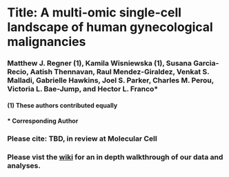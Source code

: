 # Title: A multi-omic single-cell landscape of human gynecological malignancies 
### Matthew J. Regner (1), Kamila Wisniewska (1), Susana Garcia-Recio, Aatish Thennavan, Raul Mendez-Giraldez, Venkat S. Malladi, Gabrielle Hawkins, Joel S. Parker, Charles M. Perou, Victoria L. Bae-Jump, and Hector L. Franco*

####      (1) These authors contributed equally
####      * Corresponding Author 


### Please cite: TBD, in review at Molecular Cell


### Please vist the [wiki](https://github.com/RegnerM2015/scENDO_scOVAR_2020/wiki) for an in depth walkthrough of our data and analyses. 
